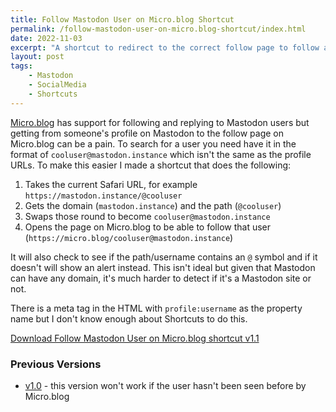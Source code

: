 ```yaml
---
title: Follow Mastodon User on Micro.blog Shortcut
permalink: /follow-mastodon-user-on-micro.blog-shortcut/index.html
date: 2022-11-03
excerpt: "A shortcut to redirect to the correct follow page to follow a Mastodon user on Micro.blog"
layout: post
tags:
    - Mastodon
    - SocialMedia
    - Shortcuts
---
```


[Micro.blog](https://micro.blog) has support for following and replying to Mastodon users but getting from someone's profile on Mastodon to the follow page on Micro.blog can be a pain. To search for a user you need have it in the format of `cooluser@mastodon.instance` which isn't the same as the profile URLs. To make this easier I made a shortcut that does the following:

1. Takes the current Safari URL, for example `https://mastodon.instance/@cooluser`
2. Gets the domain (`mastodon.instance`) and the path (`@cooluser`)
3. Swaps those round to become `cooluser@mastodon.instance`
4. Opens the page on Micro.blog to be able to follow that user (`https://micro.blog/cooluser@mastodon.instance`)

It will also check to see if the path/username contains an `@` symbol and if it doesn't will show an alert instead. This isn't ideal but given that Mastodon can have any domain, it's much harder to detect if it's a Mastodon site or not. 

There is a meta tag in the HTML with `profile:username` as the property name but I don't know enough about Shortcuts to do this.

[Download Follow Mastodon User on Micro.blog shortcut v1.1](https://www.icloud.com/shortcuts/fe47f7e4ed104f7dbb8202b49c3482c4)

### Previous Versions

- [v1.0](https://www.icloud.com/shortcuts/c055237a4b744d9eb5b120fe017b8356) - this version won't work if the user hasn't been seen before by Micro.blog
